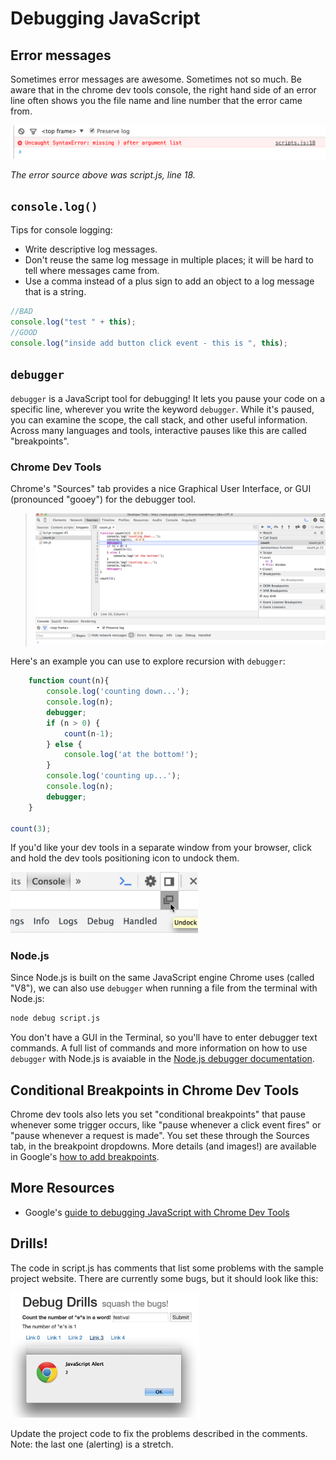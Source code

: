 # Debugging JavaScript

## Error messages

Sometimes error messages are awesome. Sometimes not so much.  Be aware that in the chrome dev tools console, the right hand side of an error line often shows you the file name and line number that the error came from.

![erorr message in chrome dev tools console](img/error.png)  

_The error source above was script.js, line 18._

## `console.log()`

Tips for console logging:

* Write descriptive log messages.
* Don't reuse the same log message in multiple places; it will be hard to tell where messages came from.
* Use a comma instead of a plus sign to add an object to a log message that is a string.

```js
//BAD
console.log("test " + this);
//GOOD
console.log("inside add button click event - this is ", this);
```

## `debugger` 

`debugger` is a JavaScript tool for debugging! It lets you pause your code on a specific line, wherever you write the keyword `debugger`. While it's paused, you can examine the scope, the call stack, and other useful information.  Across many languages and tools, interactive pauses like this are called "breakpoints".


### Chrome Dev Tools

Chrome's "Sources" tab provides a nice Graphical User Interface, or GUI (pronounced "gooey") for the debugger tool. 


> ![chrome dev tools sources tab](img/sources.png)

Here's an example you can use to explore recursion with `debugger`:

```js
	function count(n){
	    console.log('counting down...');
	    console.log(n);
	    debugger;
	    if (n > 0) {
	        count(n-1);
	    } else {
	        console.log('at the bottom!');
	    }
	    console.log('counting up...');
	    console.log(n);
	    debugger;
	}

count(3);
```

If you'd like your dev tools in a separate window from your browser, click and hold the dev tools positioning icon to undock them.  

<img src="img/undock.png" width="300px" alt="dev tools positioning">



### Node.js

Since Node.js is built on the same JavaScript engine Chrome uses (called "V8"), we can also use `debugger` when running a file from the terminal with Node.js:

```bash
node debug script.js
```

You don't have a GUI in the Terminal, so you'll have to enter debugger text commands. A full list of commands and more information on how to use `debugger` with Node.js is avaiable in the <a href="https://nodejs.org/api/debugger.html" target="_blank">Node.js debugger documentation</a>.

## Conditional Breakpoints in Chrome Dev Tools

Chrome dev tools also lets you set "conditional breakpoints" that pause whenever some trigger occurs, like "pause whenever a click event fires" or "pause whenever a request is made". You set these through the Sources tab, in the breakpoint dropdowns.  More details (and images!) are available in Google's <a href="https://developers.google.com/web/tools/javascript/breakpoints/add-breakpoints?hl=en#create-conditional-breakpoints" target="_blank">how to add breakpoints</a>.

## More Resources

* Google's <a href="https://developers.google.com/web/tools/javascript/index?hl=en" target="_blank">guide to debugging JavaScript with Chrome Dev Tools</a>


## Drills!

The code in script.js has comments that list some problems with the sample project website. There are currently some bugs, but it should look like this:

<img src="img/result.png" width="60%" alt="count es and link a lot site screenshot">

Update the project code to fix the problems described in the comments. Note: the last one (alerting) is a stretch.
